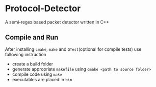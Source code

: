 # Protocol-Detector
A semi-regex based packet detector written in C++

## Compile and Run
After installing `cmake`, `make` and `GTest`(optional for compile tests) use following instruction
- create a build folder
- generate appropriate `makefile` using `cmake <path to source folder>`
- compile code using `make`
- executables are placed in `bin`

